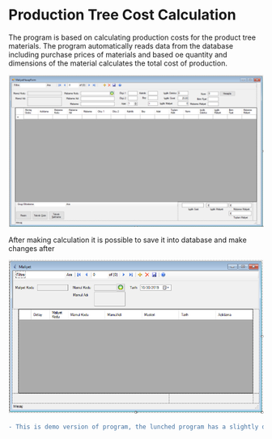 # Production Tree Cost Calculation

The program is based on calculating production costs for the product tree materials. The program automatically reads data from the database including purchase prices of materials and based oe quantity and dimensions of the material calculates the total cost of production.

![Capture1](https://github.com/harsul/ProductionTreeCost/blob/master/KromelProgram/Resources/Capture.PNG)

After making calculation it is possible to save it into database and make changes after 

![Capture2](https://github.com/harsul/ProductionTreeCost/blob/master/KromelProgram/Resources/Capture2.PNG)

```diff
- This is demo version of program, the lunched program has a slightly different look including database connections!
```
